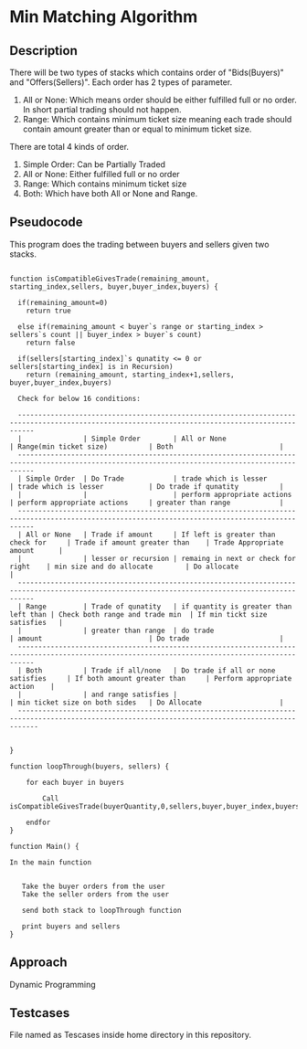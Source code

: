 # Min Matching Algorithm


## Description

There will be two types of stacks which contains order of "Bids(Buyers)" and "Offers(Sellers)". Each order has 2 types of parameter.

1. All or None: Which means order should be either fulfilled full or no order. In short partial trading should not happen.
2. Range: Which contains minimum ticket size meaning each trade should contain amount greater than or equal to minimum ticket size.

There are total 4 kinds of order.
1. Simple Order: Can be Partially Traded
2. All or None: Either fulfilled full or no order
3. Range: Which contains minimum ticket size
4. Both: Which have both All or None and Range.

## Pseudocode

This program does the trading between buyers and sellers given two stacks.

```

function isCompatibleGivesTrade(remaining_amount, starting_index,sellers, buyer,buyer_index,buyers) {

  if(remaining_amount=0)
    return true
    
  else if(remaining_amount < buyer`s range or starting_index > sellers`s count || buyer_index > buyer`s count)
    return false
  
  if(sellers[starting_index]`s qunatity <= 0 or sellers[starting_index] is in Recursion)
    return (remaining_amount, starting_index+1,sellers, buyer,buyer_index,buyers)
    
  Check for below 16 conditions:
  
  ------------------------------------------------------------------------------------------------------------------------------------------------
  |               | Simple Order        | All or None                           | Range(min ticket size)          | Both                          |
  ------------------------------------------------------------------------------------------------------------------------------------------------
  | Simple Order  | Do Trade            | trade which is lesser                 | trade which is lesser           | Do trade if qunatity          |
  |               |                     | perform appropriate actions           | perform appropriate actions     | greater than range            |
  ------------------------------------------------------------------------------------------------------------------------------------------------
  | All or None   | Trade if amount     | If left is greater than check for     | Trade if amount greater than    | Trade Appropriate amount      |
  |               | lesser or recursion | remaing in next or check for right    | min size and do allocate        | Do allocate                   |
  ------------------------------------------------------------------------------------------------------------------------------------------------
  | Range         | Trade of qunatity   | if quantity is greater than left than | Check both range and trade min  | If min tickt size satisfies   |
  |               | greater than range  | do trade                              | amount                          | Do trade                      |
  ------------------------------------------------------------------------------------------------------------------------------------------------
  | Both          | Trade if all/none   | Do trade if all or none satisfies     | If both amount greater than     | Perform appropriate action    |
  |               | and range satisfies |                                       | min ticket size on both sides   | Do Allocate                   |
  -------------------------------------------------------------------------------------------------------------------------------------------------


}

function loopThrough(buyers, sellers) {

    for each buyer in buyers
    
        Call isCompatibleGivesTrade(buyerQuantity,0,sellers,buyer,buyer_index,buyers)
        
    endfor
}

function Main() { 

In the main function 
     
         
   Take the buyer orders from the user 
   Take the seller orders from the user 
  
   send both stack to loopThrough function
   
   print buyers and sellers
} 

```

## Approach

Dynamic Programming

## Testcases

File named as Tescases inside home directory in this repository.
